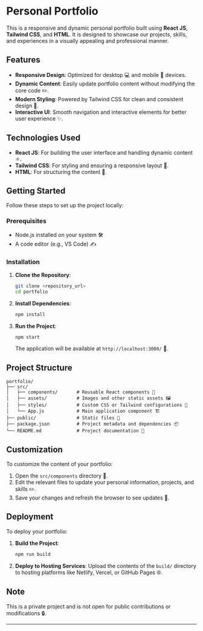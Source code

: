 # Personal Portfolio

This is a responsive and dynamic personal portfolio built using **React JS**, **Tailwind CSS**, and **HTML**. It is designed to showcase our projects, skills, and experiences in a visually appealing and professional manner.

## Features

- **Responsive Design**: Optimized for desktop 💻 and mobile 📱 devices.
- **Dynamic Content**: Easily update portfolio content without modifying the core code ✏️.
- **Modern Styling**: Powered by Tailwind CSS for clean and consistent design 🎨.
- **Interactive UI**: Smooth navigation and interactive elements for better user experience ✨.

## Technologies Used

- **React JS**: For building the user interface and handling dynamic content ⚛️.
- **Tailwind CSS**: For styling and ensuring a responsive layout 💅.
- **HTML**: For structuring the content 📄.

## Getting Started

Follow these steps to set up the project locally:

### Prerequisites

- Node.js installed on your system 🛠️
- A code editor (e.g., VS Code) ✍️

### Installation

1. **Clone the Repository**:
   ```bash
   git clone <repository_url>
   cd portfolio
   ```

2. **Install Dependencies**:
   ```bash
   npm install
   ```

3. **Run the Project**:
   ```bash
   npm start
   ```
   The application will be available at `http://localhost:3000/` 🚀.

## Project Structure

```
portfolio/
├── src/
│   ├── components/       # Reusable React components 🧩
│   ├── assets/           # Images and other static assets 🖼️
│   ├── styles/           # Custom CSS or Tailwind configurations 🎨
│   └── App.js            # Main application component 🏗️
├── public/               # Static files 📂
├── package.json          # Project metadata and dependencies 📦
└── README.md             # Project documentation 📖
```

## Customization

To customize the content of your portfolio:

1. Open the `src/components` directory 📂.
2. Edit the relevant files to update your personal information, projects, and skills ✏️.
3. Save your changes and refresh the browser to see updates 🔄.

## Deployment

To deploy your portfolio:

1. **Build the Project**:
   ```bash
   npm run build
   ```

2. **Deploy to Hosting Services**:
   Upload the contents of the `build/` directory to hosting platforms like Netlify, Vercel, or GitHub Pages 🌐.

## Note

This is a private project and is not open for public contributions or modifications 🔒.

---

